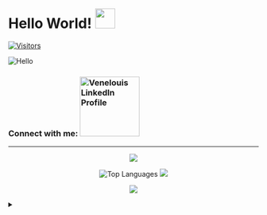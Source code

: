 # Hello World! <img src="https://media.giphy.com/media/hvRJCLFzcasrR4ia7z/giphy.gif" width="40px">
[![Visitors](https://api.visitorbadge.io/api/combined?path=https%3A%2F%2Fgithub.com%2Fvenelouis&label=visitors%20(daily%2Ftotal)%3A&labelColor=%23000000&countColor=%2327b800&labelStyle=upper)](https://visitorbadge.io/status?path=https%3A%2F%2Fgithub.com%2Fvenelouis)

![Hello](https://media.giphy.com/media/MC6eSuC3yypCU/giphy.gif) 
### Connect with me:  <a href="https://www.linkedin.com/in/venelouis/" target="_blank"><img src="https://content.linkedin.com/content/dam/me/business/en-us/amp/brand-site/v2/bg/Chinese-LI-Logo.svg.original.svg" alt="Venelouis LinkedIn Profile" width="120" ></a>
---
<p align="center"><img src="https://github-readme-stats.vercel.app/api?username=venelouis&show_icons=true\&show=reviews,discussions_started,discussions_answered,prs_merged,prs_merged_percentage&theme=radical&rank_icon=percentile"/></p>

<p align="center"><img src="https://github-readme-stats.vercel.app/api/top-langs/?username=venelouis&layout=compact&langs_count=10&theme=radical&custom_title=Top%20Languages" alt="Top Languages" /> <img src="https://streak-stats.demolab.com?user=venelouis&theme=burnt-neon"/></p>

<p align="center"><img src="https://github-profile-trophy.vercel.app/?username=venelouis&theme=juicyfresh"/></a></p>

<details align="left">
  <summary></summary> 
 
  - Visitors Badge by <a href="https://visitorbadge.io/status?path=https%3A%2F%2Fgithub.com%2Fvenelouis">visitorbadge.io</a><br>
  - Matrix image GIF by <a href="https://media.giphy.com/media/MC6eSuC3yypCU/giphy.gif">giphy.com</a></br> 
  - GitHub Stats and Top Languages by <a href="https://github.com/anuraghazra/github-readme-stats">anuraghazra</a>
  - GitHub Streaks by <a href="https://github.com/DenverCoder1/github-readme-streak-stats">DenverCoder1</a>
  - GitHub Trophies by <a href="https://github.com/ryo-ma/github-profile-trophy">ryo-ma</a>
  - Top Languages vector created by <a href="https://www.freepik.com/vectors/developer">storyset - www.freepik.com</a> (edited by author)
 
  <div align="right">Made with 💚 by <a href="https://github.com/venelouis">@venelouis</a>.</div>

</details>
<!-- comentários html:
![Venelouis's GitHub stats](https://github-readme-stats.vercel.app/api?username=venelouis\&show_icons=true\&show=reviews,discussions_started,discussions_answered,prs_merged,prs_merged_percentage&theme=radical&rank_icon=percentile) 

<p align="right"><a href="https://github.com/ryo-ma/github-profile-trophy" target="blank"><img src="https://github-profile-trophy.vercel.app/?username=venelouis&column=4&margin-w=15&margin-h=15&theme=dracula" alt="GitHub Trophies" /></a></p> 

<p align="center"><a href="https://github.com/ryo-ma/github-profile-trophy" target="blank"><img src="https://github-profile-trophy.vercel.app/?username=venelouis&column=4&margin-w=15&margin-h=15&theme=radical" alt="GitHub Trophies" /></a></p>

[![GitHub Streak](https://streak-stats.demolab.com?user=venelouis&theme=burnt-neon)](https://git.io/streak-stats)

